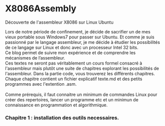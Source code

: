 # X8086Assembly
Découverte de l'assembleur X8086 sur Linux Ubuntu

Lors de notre période de confinement, je décide de sacrifier un de mes vieux portable sous Windows7 pour passer sur Ubuntu. Et comme je suis passionné par le langage assembleur, je me décide à étudier les possibilités de ce langage sur Linux et donc avec un processeur Intel 32 bits.<br>
Ce blog permet de suivre mon expérience et de comprendre les mécanismes de l’assembleur.<br>
Ces textes ne seront pas véritablement un cours formel consacré à l'assembleur mais plutôt une suite de chapitres explorant les possibilités de l'assembleur.
Dans la partie code, vous trouverez les différents chapitres. Chaque chapitre contient un fichier explicatif texte.md  et des petits programmes avec l'extention .asm. <br>
<br>
Comme prérequis, il faut connaitre un minimum de commandes Linux pour créer des repertoires, lancer un programme etc et un minimun de connaissance en programmation et algorithmique.<br>

<h3>Chapitre 1 : installation des outils necessaires.</h3>
